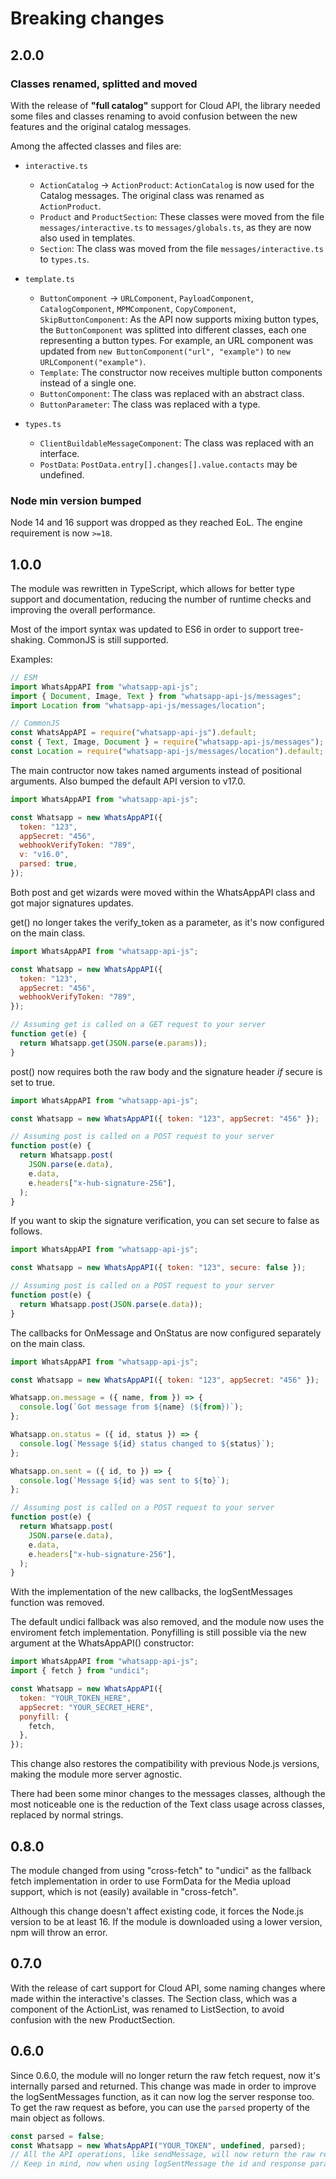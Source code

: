 # Breaking changes

## 2.0.0

### Classes renamed, splitted and moved

With the release of **"full catalog"** support for Cloud API, the library needed
some files and classes renaming to avoid confusion between the new features and
the original catalog messages.

Among the affected classes and files are:

- `interactive.ts`
  - `ActionCatalog` -> `ActionProduct`: `ActionCatalog` is now used for the
    Catalog messages. The original class was renamed as `ActionProduct`.
  - `Product` and `ProductSection`: These classes were moved from the file
    `messages/interactive.ts` to `messages/globals.ts`, as they are now also
    used in templates.
  - `Section`: The class was moved from the file `messages/interactive.ts` to
    `types.ts`.

- `template.ts`
  - `ButtonComponent` -> `URLComponent`, `PayloadComponent`, `CatalogComponent`,
    `MPMComponent`, `CopyComponent`, `SkipButtonComponent`: As the API now
    supports mixing button types, the `ButtonComponent` was splitted into
    different classes, each one representing a button types. For example, an URL
    component was updated from `new ButtonComponent("url", "example")` to
    `new URLComponent("example")`.
  - `Template`: The constructor now receives multiple button components instead
    of a single one.
  - `ButtonComponent`: The class was replaced with an abstract class.
  - `ButtonParameter`: The class was replaced with a type.

- `types.ts`
  - `ClientBuildableMessageComponent`: The class was replaced with an interface.
  - `PostData`: `PostData.entry[].changes[].value.contacts` may be undefined.

### Node min version bumped

Node 14 and 16 support was dropped as they reached EoL. The engine requirement
is now `>=18`.

## 1.0.0

The module was rewritten in TypeScript, which allows for better type support and
documentation, reducing the number of runtime checks and improving the overall
performance.

Most of the import syntax was updated to ES6 in order to support tree-shaking.
CommonJS is still supported.

Examples:

```js
// ESM
import WhatsAppAPI from "whatsapp-api-js";
import { Document, Image, Text } from "whatsapp-api-js/messages";
import Location from "whatsapp-api-js/messages/location";
```

```js
// CommonJS
const WhatsAppAPI = require("whatsapp-api-js").default;
const { Text, Image, Document } = require("whatsapp-api-js/messages");
const Location = require("whatsapp-api-js/messages/location").default;
```

The main contructor now takes named arguments instead of positional arguments.
Also bumped the default API version to v17.0.

```js
import WhatsAppAPI from "whatsapp-api-js";

const Whatsapp = new WhatsAppAPI({
  token: "123",
  appSecret: "456",
  webhookVerifyToken: "789",
  v: "v16.0",
  parsed: true,
});
```

Both post and get wizards were moved within the WhatsAppAPI class and got major
signatures updates.

get() no longer takes the verify_token as a parameter, as it's now configured on
the main class.

```js
import WhatsAppAPI from "whatsapp-api-js";

const Whatsapp = new WhatsAppAPI({
  token: "123",
  appSecret: "456",
  webhookVerifyToken: "789",
});

// Assuming get is called on a GET request to your server
function get(e) {
  return Whatsapp.get(JSON.parse(e.params));
}
```

post() now requires both the raw body and the signature header _if_ secure is
set to true.

```js
import WhatsAppAPI from "whatsapp-api-js";

const Whatsapp = new WhatsAppAPI({ token: "123", appSecret: "456" });

// Assuming post is called on a POST request to your server
function post(e) {
  return Whatsapp.post(
    JSON.parse(e.data),
    e.data,
    e.headers["x-hub-signature-256"],
  );
}
```

If you want to skip the signature verification, you can set secure to false as
follows.

```js
import WhatsAppAPI from "whatsapp-api-js";

const Whatsapp = new WhatsAppAPI({ token: "123", secure: false });

// Assuming post is called on a POST request to your server
function post(e) {
  return Whatsapp.post(JSON.parse(e.data));
}
```

The callbacks for OnMessage and OnStatus are now configured separately on the
main class.

```js
import WhatsAppAPI from "whatsapp-api-js";

const Whatsapp = new WhatsAppAPI({ token: "123", appSecret: "456" });

Whatsapp.on.message = ({ name, from }) => {
  console.log(`Got message from ${name} (${from})`);
};

Whatsapp.on.status = ({ id, status }) => {
  console.log(`Message ${id} status changed to ${status}`);
};

Whatsapp.on.sent = ({ id, to }) => {
  console.log(`Message ${id} was sent to ${to}`);
};

// Assuming post is called on a POST request to your server
function post(e) {
  return Whatsapp.post(
    JSON.parse(e.data),
    e.data,
    e.headers["x-hub-signature-256"],
  );
}
```

With the implementation of the new callbacks, the logSentMessages function was
removed.

The default undici fallback was also removed, and the module now uses the
enviroment fetch implementation. Ponyfilling is still possible via the new
argument at the WhatsAppAPI() constructor:

```js
import WhatsAppAPI from "whatsapp-api-js";
import { fetch } from "undici";

const Whatsapp = new WhatsAppAPI({
  token: "YOUR_TOKEN_HERE",
  appSecret: "YOUR_SECRET_HERE",
  ponyfill: {
    fetch,
  },
});
```

This change also restores the compatibility with previous Node.js versions,
making the module more server agnostic.

There had been some minor changes to the messages classes, although the most
noticeable one is the reduction of the Text class usage across classes, replaced
by normal strings.

## 0.8.0

The module changed from using "cross-fetch" to "undici" as the fallback fetch
implementation in order to use FormData for the Media upload support, which is
not (easily) available in "cross-fetch".

Although this change doesn't affect existing code, it forces the Node.js version
to be at least 16. If the module is downloaded using a lower version, npm will
throw an error.

## 0.7.0

With the release of cart support for Cloud API, some naming changes where made
within the interactive's classes. The Section class, which was a component of
the ActionList, was renamed to ListSection, to avoid confusion with the new
ProductSection.

## 0.6.0

Since 0.6.0, the module will no longer return the raw fetch request, now it's
internally parsed and returned. This change was made in order to improve the
logSentMessages function, as it can now log the server response too. To get the
raw request as before, you can use the `parsed` property of the main object as
follows.

```js
const parsed = false;
const Whatsapp = new WhatsAppAPI("YOUR_TOKEN", undefined, parsed);
// All the API operations, like sendMessage, will now return the raw request.
// Keep in mind, now when using logSentMessage the id and response parameters will be undefined.
```
